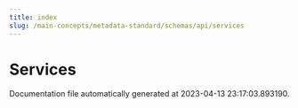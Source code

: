 ```yaml
---
title: index
slug: /main-concepts/metadata-standard/schemas/api/services
---
```


# Services

Documentation file automatically generated at 2023-04-13 23:17:03.893190.
